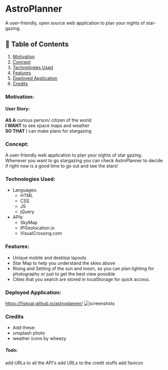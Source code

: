 # AstroPlanner
A user-friendly, open source web application to plan your nights of star-gazing.

## :book: Table of Contents
1. [Motivation](#motivation)
2. [Concept](#concept)
3. [Technologies Used](#tech)
4. [Features](#features)
5. [Deployed Application](#app)
6. [Credits](#credits)

### Motivation: <a name="motivation"></a>
#### User Story:
**AS A** curious person/ citizen of the world <br>
**I WANT** to see space maps and weather <br>
**SO THAT** I can make plans for stargazing 

### Concept: <a name="concept"></a>
A user-friendly web application to plan your nights of star gazing. Whenever you want to go stargazing you can check AstroPlanner to decide if right now is a good time to go out and see the stars! 

### Technologies Used:  <a name="tech"></a>
* Languages:
  * HTML
  * CSS
  * JS
  * jQuery
* APIs:
  * SkyMap
  * IPGeolocation.io
  * VisualCrossing.com  

### Features:  <a name="features"></a>
* Unique mobile and desktop layouts
* Star Map to help you understand the skies above
* Rising and Setting of the sun and moon, so you can plan lighting for photography or just to get the best view possible
* Cities that you search are stored in localStorage for quick access.

### Deployed Application:  <a name="app"></a>

https://fiskoal.github.io/astroplanner/
![screenshots]()

### Credits  <a name="credits"></a>
- Add these:
- unsplash photo
- weather icons by wheezy

##### Todo:
add URLs to all the API's
add URLs to the credit stuffs
add favicon
 
